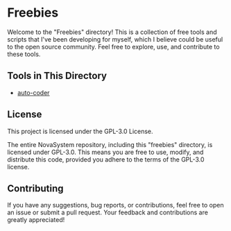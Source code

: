 # Freebies

Welcome to the "Freebies" directory! This is a collection of free tools and scripts that I've been developing for myself, which I believe could be useful to the open source community. Feel free to explore, use, and contribute to these tools.

## Tools in This Directory

- [auto-coder](https://github.com/ctavolazzi/NovaSystem/tree/main/freebies/auto-coder)

## License

This project is licensed under the GPL-3.0 License.

The entire NovaSystem repository, including this "freebies" directory, is licensed under GPL-3.0. This means you are free to use, modify, and distribute this code, provided you adhere to the terms of the GPL-3.0 license.

## Contributing

If you have any suggestions, bug reports, or contributions, feel free to open an issue or submit a pull request. Your feedback and contributions are greatly appreciated!
